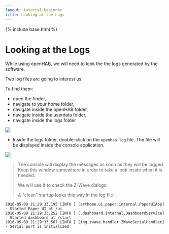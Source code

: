 ```yaml
---
layout: tutorial-beginner
title: Looking at the Logs
---
```


{% include base.html %}

# Looking at the Logs

While using openHAB, we will need to look the the logs generated by the software.

Two log files are going to interest us.

To find them:
* open the finder,
* navigate to your home folder,
* navigate inside the openHAB folder,
* navigate inside the userdata folder,
* navigate inside the logs folder

![](images/log-folders.png)

* Inside the logs folder, double-click on the `openhab.log` file. The file will be displayed inside the console application.

![](images/log-screen.png)


> The console will display the messages as soon as they will be logged. Keep this window somewhere in order to take a look inside when it is needed.
>
> We will use it to check the Z-Wave dialogs.
>
> A "clean" startup looks this way in the log file :
>
```
2016-05-09 21:29:33.195 [INFO ] [arthome.ui.paper.internal.PaperUIApp] - Started Paper UI at /ui
2016-05-09 21:29:33.252 [INFO ] [.dashboard.internal.DashboardService] - Started dashboard at /start
2016-05-09 21:29:33.567 [INFO ] [ing.zwave.handler.ZWaveSerialHandler] - Serial port is initialized
```
